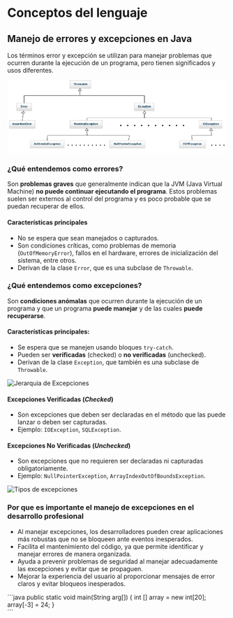 # Conceptos del lenguaje

## Manejo de errores y excepciones en Java
Los términos error y excepción se utilizan para manejar problemas que ocurren durante la ejecución de un programa, pero tienen significados y usos diferentes.

![Throwable](resources\Throwable.png)

### ¿Qué entendemos como errores?
Son **problemas graves** que generalmente indican que la JVM (Java Virtual Machine) **no puede continuar ejecutando el programa**. Estos problemas suelen ser externos al control del programa y es poco probable que se puedan recuperar de ellos.

#### Características principales
- No se espera que sean manejados o capturados.
- Son condiciones críticas, como problemas de memoria (`OutOfMemoryError`), fallos en el hardware, errores de inicialización del sistema, entre otros.
- Derivan de la clase `Error`, que es una subclase de `Throwable`.

### ¿Qué entendemos como excepciones?
Son **condiciones anómalas** que ocurren durante la ejecución de un programa y que un programa **puede manejar** y de las cuales **puede recuperarse**.

#### Características principales:
- Se espera que se manejen usando bloques `try-catch`.
- Pueden ser **verificadas** (checked) o **no verificadas** (unchecked).
- Derivan de la clase `Exception`, que también es una subclase de `Throwable`.

![Jerarquia de Excepciones](https://cdn.javarush.com/images/article/f23906db-7512-4047-985d-8ddb6bbc99c9/1024.webp)

#### Excepciones Verificadas (_Checked_)
- Son excepciones que deben ser declaradas en el método que las puede lanzar o deben ser capturadas.
- Ejemplo: `IOException`, `SQLException`.

#### Excepciones No Verificadas (_Unchecked_)
- Son excepciones que no requieren ser declaradas ni capturadas obligatoriamente.
- Ejemplo: `NullPointerException`, `ArrayIndexOutOfBoundsException`.

![Tipos de excepciones](https://cdn.javarush.com/images/article/2e4a84d4-3d29-41a2-b6f9-32ae87e9ee96/1024.webp)

### Por que es importante el manejo de excepciones en el desarrollo profesional
- Al manejar excepciones, los desarrolladores pueden crear aplicaciones más robustas que no se bloqueen ante eventos inesperados.
- Facilita el mantenimiento del código, ya que permite identificar y manejar errores de manera organizada.
- Ayuda a prevenir problemas de seguridad al manejar adecuadamente las excepciones y evitar que se propaguen.
- Mejorar la experiencia del usuario al proporcionar mensajes de error claros y evitar bloqueos inesperados.

´´´java
public static void main(String arg[]) {
    int [] array = new int[20];
    array[-3] = 24;
}  
´´´

